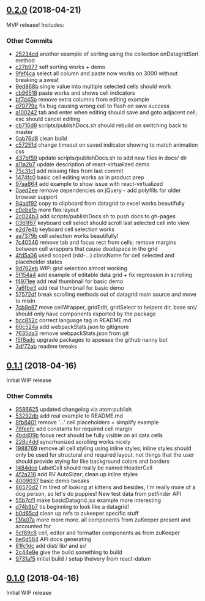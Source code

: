 ## [0.2.0](git+https://github.com/zulily/react-datum-datagrid.git/compare/0.1.1...0.2.0) (2018-04-21)
MVP release!  Includes:

### Other Commits
* [25234cd](git+https://github.com/zulily/react-datum-datagrid.git/commit/25234cd23bb980e99bc8d271fa4662496a079558) another example of sorting using the collection onDatagridSort method
* [c27b977](git+https://github.com/zulily/react-datum-datagrid.git/commit/c27b9772bb659ef85860497175c270abbd24db18) self sorting works + demo
* [9fef4ca](git+https://github.com/zulily/react-datum-datagrid.git/commit/9fef4ca0344cd2ba43fa0485dfd35aee57804e91) select all column and paste now works on 3000 without breaking a sweat
* [9ed868b](git+https://github.com/zulily/react-datum-datagrid.git/commit/9ed868bcd6ee55c9e4910e5cf006fcac80b9205a) single value into multiple selected cells should work
* [cb96518](git+https://github.com/zulily/react-datum-datagrid.git/commit/cb96518fed25a85537ab7bf4fb8e75f762eba586) paste works and shows cell indicators
* [bf7d45b](git+https://github.com/zulily/react-datum-datagrid.git/commit/bf7d45b81eb7fb41112c4696d230756fff5adf6c) remove extra columns from editing example
* [d70779e](git+https://github.com/zulily/react-datum-datagrid.git/commit/d70779ebf1ddeb7210e7c0db6cabf77b3bc72c81) fix bug causing wrong cell to flash on save success
* [a100242](git+https://github.com/zulily/react-datum-datagrid.git/commit/a1002422328cc6ae21ce86c9d95e60a2efb9a2a7) tab and enter when editing should save and goto adjacent cell; esc should cancel editing
* [cb716d8](git+https://github.com/zulily/react-datum-datagrid.git/commit/cb716d83084e76de49b2b100ccfb0eaf7d3298ad) scripts/publishDocs.sh should rebuild on switching back to master
* [0ab76d8](git+https://github.com/zulily/react-datum-datagrid.git/commit/0ab76d871c7eae41e4a5ad22f11406b83ed07db8) clean build
* [c57251d](git+https://github.com/zulily/react-datum-datagrid.git/commit/c57251d234042b38b580308bdb7daec931ae9732) change timeout on saved indicator showing to match animation css
* [437bf59](git+https://github.com/zulily/react-datum-datagrid.git/commit/437bf59803f8d7ffc8d11fba56655236e836ed47) update scripts/publishDocs.sh to add new files in docs/ dir
* [a11a2b7](git+https://github.com/zulily/react-datum-datagrid.git/commit/a11a2b750f3d0fa42d7182b7901f7314588be10a) update description of react-virtualized demo
* [75c31c1](git+https://github.com/zulily/react-datum-datagrid.git/commit/75c31c13fd9271270a25f85e7583675f4be1f007) add missing files from last commit
* [1474fc0](git+https://github.com/zulily/react-datum-datagrid.git/commit/1474fc041997a1b30fc6217cd732654286928075) basic cell editing works as in product prep
* [97aa864](git+https://github.com/zulily/react-datum-datagrid.git/commit/97aa864dca1517619003481d4db63cf2986bbe2a) add example to show issue with react-virtualized
* [0aed2ee](git+https://github.com/zulily/react-datum-datagrid.git/commit/0aed2eeb2dfe3a448a7def9b2d7b4d077294b102) remove dependencies on jQuery - add polyfills for older browser support
* [94adf92](git+https://github.com/zulily/react-datum-datagrid.git/commit/94adf92e880b1b81cccd889e8ec4fedd173797a9) copy to clipboard from datagrid to excel works beautifully
* [c0ebafb](git+https://github.com/zulily/react-datum-datagrid.git/commit/c0ebafb390d695e966dc5b309f09180367cf2a76) more flex layout
* [2c024b3](git+https://github.com/zulily/react-datum-datagrid.git/commit/2c024b35548d297498233f19ad0f83a77448f14d) add scripts/publishDocs.sh to push docs to gh-pages
* [0361f67](git+https://github.com/zulily/react-datum-datagrid.git/commit/0361f67ef0e9ed6c1cc46cb87ebcd4e5f197e5a5) keyboard cell select should scroll last selected cell into view
* [e2d7e4b](git+https://github.com/zulily/react-datum-datagrid.git/commit/e2d7e4bfa658bcd42a65062e2991196fd77dd9ec) keyboard cell selection works
* [aa7379b](git+https://github.com/zulily/react-datum-datagrid.git/commit/aa7379b0efd4073c1e6b126d46d4e5ccef1dc47c) cell selection works beautifully!
* [7c40546](git+https://github.com/zulily/react-datum-datagrid.git/commit/7c405462035fef97864237a412c3d7624d57bf3c) remove tab and focus rect from cells; remove margins between cell wrappers that cause deadspace in the grid
* [4fd5a06](git+https://github.com/zulily/react-datum-datagrid.git/commit/4fd5a062732460b9fab8b8f2b60e29d981bb7475) used scoped (rdd-...) className for cell selected and placeholder states
* [9d762eb](git+https://github.com/zulily/react-datum-datagrid.git/commit/9d762eb4c46cda9bdf7dc0b1007f8589ece0fc5a) WIP: grid selection almost working
* [5f154a4](git+https://github.com/zulily/react-datum-datagrid.git/commit/5f154a42e008de140366ea8ddcbafa6c8d7c5c70) add example of editable data grid + fix regression in scrolling
* [f4971ee](git+https://github.com/zulily/react-datum-datagrid.git/commit/f4971ee0cbd933b30474f6b4583567fdd14fae38) add real thumbnail for basic demo
* [7a6fbe3](git+https://github.com/zulily/react-datum-datagrid.git/commit/7a6fbe3e3f11e1147a97091ac0b576f13a78b644) add real thumbnail for basic demo
* [57572df](git+https://github.com/zulily/react-datum-datagrid.git/commit/57572df2d4d41d49e592df9a68783583705a6e62) break scrolling methods out of datagrid main source and move to mixin
* [7cb9e87](git+https://github.com/zulily/react-datum-datagrid.git/commit/7cb9e8764d56a5b8020b1ac1ec32248398916871) move cellWrapper, gridEdit, gridSelect to helpers dir, base src/ should only have components exported by the package
* [bcc852c](git+https://github.com/zulily/react-datum-datagrid.git/commit/bcc852c1a1cc75bb5928ac129060cd964275132b) correct language tag in README.md
* [60c524a](git+https://github.com/zulily/react-datum-datagrid.git/commit/60c524ace421074c80261e8ad646e6dde7754fb3) add webpackStats.json to gitignore
* [7635da3](git+https://github.com/zulily/react-datum-datagrid.git/commit/7635da3a9b00092dac9f8795f675263400261406) remove webpackStats.json from git
* [f5f8adc](git+https://github.com/zulily/react-datum-datagrid.git/commit/f5f8adc39eeda9f3a886210dd7e601148652b57e) upgrade packages to appease the github nanny bot
* [3df72ab](git+https://github.com/zulily/react-datum-datagrid.git/commit/3df72ab0f7d60cdde9bce4074603c38e7a6d3714) readme tweaks

## [0.1.1](git+https://github.com/zulily/react-datum-datagrid.git/compare/0.1.0...0.1.1) (2018-04-16)
Initial WIP release

### Other Commits
* [9586625](git+https://github.com/zulily/react-datum-datagrid.git/commit/9586625ccf8446887ccb85d4197b7492ac827d89) updated changelog via atom:publish
* [53292db](git+https://github.com/zulily/react-datum-datagrid.git/commit/53292db0a33254b7f961cef19a2103ab429942fd) add real example to README.md
* [8fb8401](git+https://github.com/zulily/react-datum-datagrid.git/commit/8fb8401dabeba8ffdc5d5f5fc2a800a062c18207) remove '...' cell placeholders + simplify example
* [78feefc](git+https://github.com/zulily/react-datum-datagrid.git/commit/78feefc9336e7f877c1d38e2513eab71bea2b893) add constants for required cell margin
* [4bdd09b](git+https://github.com/zulily/react-datum-datagrid.git/commit/4bdd09b62731331fd5170783bc50a540e714be0c) focus rect should be fully visible on all data cells
* [228c4dd](git+https://github.com/zulily/react-datum-datagrid.git/commit/228c4dd212889c6ecfe3b3a284444027791688be) syncrhonized scrolling works nicely
* [1988769](git+https://github.com/zulily/react-datum-datagrid.git/commit/19887694aef02d644fff1a42a53591971255f736) remove all cell styling using inline styles; inline styles should only be used for structural and required layout, not things that the user should provide stying for like background colors and borders
* [1484dce](git+https://github.com/zulily/react-datum-datagrid.git/commit/1484dce52f70921866c1694d9dcce9449d42d8e8) LabelCell should really be named HeaderCell
* [4f2a218](git+https://github.com/zulily/react-datum-datagrid.git/commit/4f2a218e5b3f6d9cb3abcf5b05a62f1162cc912b) add RV AutoSizer; clean up inline styles
* [4009037](git+https://github.com/zulily/react-datum-datagrid.git/commit/4009037cf5aa7390bd5651332e1a4513f554f4f9) basic demo tweaks
* [86570d2](git+https://github.com/zulily/react-datum-datagrid.git/commit/86570d2d2b22f258088332972b83fc02e1673554) I'm tired of looking at kittens and besides, I'm really more of a dog person, so let's do puppies! New test data from petfinder API
* [55b7cf1](git+https://github.com/zulily/react-datum-datagrid.git/commit/55b7cf12ae1f856ceb746874cce82e41c308c274) make basicDatagrid.jsx example more interesting
* [d74b9b7](git+https://github.com/zulily/react-datum-datagrid.git/commit/d74b9b7f84182f06f514554a0ff87da2aba255e1) tis beginning to look like a datagrid!
* [b0d65cd](git+https://github.com/zulily/react-datum-datagrid.git/commit/b0d65cdd232ee206ba0cf8965d273923ba23b268) clean up refs to zukeeper specific stuff
* [f3fa07a](git+https://github.com/zulily/react-datum-datagrid.git/commit/f3fa07aeb7cbf4666efb3fdf3d50ae2eb68179a5) more more more. all components from zuKeeper present and accounted for
* [5cf89c8](git+https://github.com/zulily/react-datum-datagrid.git/commit/5cf89c8366b44c1c8e29a6d0e58a99c8856911dd) cell, editor and formatter components as from zuKeeper
* [be6d564](git+https://github.com/zulily/react-datum-datagrid.git/commit/be6d56409500fdea2f29a742630e497cc5dff820) API docs generating
* [81fc1dc](git+https://github.com/zulily/react-datum-datagrid.git/commit/81fc1dc5c7a5637bb848cbbf961f139d7e54b7fd) add dist/ lib/ and sr/
* [2c44e9e](git+https://github.com/zulily/react-datum-datagrid.git/commit/2c44e9ee074f968c906dc53a9c81c18b4b708399) give the build something to build
* [9731af5](git+https://github.com/zulily/react-datum-datagrid.git/commit/9731af564db9e8a22a9e30a6e636f5c9ab7db88d) initial build / setup theivery from react-datum

## [0.1.0](git+https://github.com/zulily/react-datum-datagrid.git/compare/0.0.0...0.1.0) (2018-04-16)
Initial WIP release
